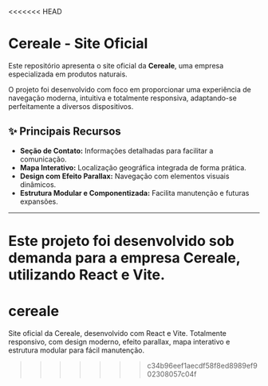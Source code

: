<<<<<<< HEAD
# Cereale - Site Oficial

Este repositório apresenta o site oficial da **Cereale**, uma empresa especializada em produtos naturais.

O projeto foi desenvolvido com foco em proporcionar uma experiência de navegação moderna, intuitiva e totalmente responsiva, adaptando-se perfeitamente a diversos dispositivos.

## ✨ Principais Recursos

- **Seção de Contato:** Informações detalhadas para facilitar a comunicação.
- **Mapa Interativo:** Localização geográfica integrada de forma prática.
- **Design com Efeito Parallax:** Navegação com elementos visuais dinâmicos.
- **Estrutura Modular e Componentizada:** Facilita manutenção e futuras expansões.

---

Este projeto foi desenvolvido sob demanda para a empresa **Cereale**, utilizando **React** e **Vite**.
=======
# cereale
Site oficial da Cereale, desenvolvido com React e Vite. Totalmente responsivo, com design moderno, efeito parallax, mapa interativo e estrutura modular para fácil manutenção.
>>>>>>> c34b96eef1aecdf58f8ed8989ef902308057c04f
